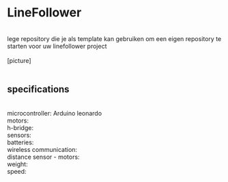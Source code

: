 # LineFollower
<br />
lege repository die je als template kan gebruiken om een eigen repository te starten voor uw linefollower project
<br />
<br />
[picture]
<br />
<br />
  
## specifications
<br />
microcontroller: Arduino leonardo
<br />
motors: 
<br />
h-bridge:
<br />
sensors:
<br />
batteries:
<br />
wireless communication:
<br />
distance sensor - motors:
<br />
weight:
<br />
speed: 
<br />
